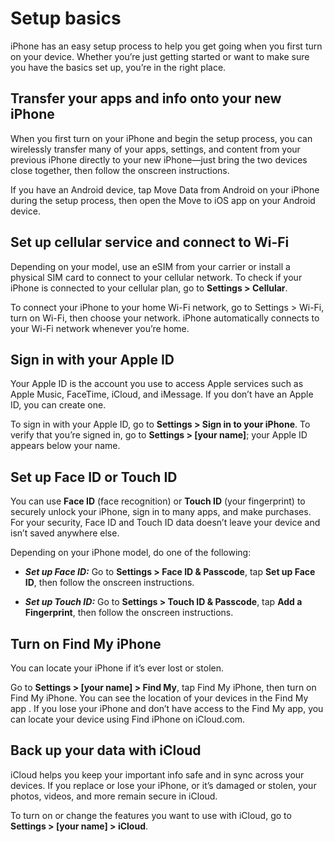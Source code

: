 # Setup basics

iPhone has an easy setup process to help you get going when you first turn on your device. Whether you’re just getting started or want to make sure you have the basics set up, you’re in the right place.

## Transfer your apps and info onto your new iPhone

When you first turn on your iPhone and begin the setup process, you can wirelessly transfer many of your apps, settings, and content from your previous iPhone directly to your new iPhone—just bring the two devices close together, then follow the onscreen instructions.

If you have an Android device, tap Move Data from Android on your iPhone during the setup process, then open the Move to iOS app on your Android device.

## Set up cellular service and connect to Wi-Fi

Depending on your model, use an eSIM from your carrier or install a physical SIM card to connect to your cellular network. To check if your iPhone is connected to your cellular plan, go to **Settings > Cellular**.

To connect your iPhone to your home Wi-Fi network, go to Settings > Wi-Fi, turn on Wi-Fi, then choose your network. iPhone automatically connects to your Wi-Fi network whenever you’re home.

## Sign in with your Apple ID

Your Apple ID is the account you use to access Apple services such as Apple Music, FaceTime, iCloud, and iMessage. If you don’t have an Apple ID, you can create one.

To sign in with your Apple ID, go to **Settings > Sign in to your iPhone**. To verify that you’re signed in, go to **Settings > [your name]**; your Apple ID appears below your name.

## Set up Face ID or Touch ID

You can use **Face ID** (face recognition) or **Touch ID** (your fingerprint) to securely unlock your iPhone, sign in to many apps, and make purchases. For your security, Face ID and Touch ID data doesn’t leave your device and isn’t saved anywhere else.

Depending on your iPhone model, do one of the following:

- **_Set up Face ID:_** Go to **Settings > Face ID & Passcode**, tap **Set up Face ID**, then follow the onscreen instructions.

- **_Set up Touch ID:_** Go to **Settings > Touch ID & Passcode**, tap **Add a Fingerprint**, then follow the onscreen instructions.

## Turn on Find My iPhone

You can locate your iPhone if it’s ever lost or stolen.

Go to **Settings > [your name] > Find My**, tap Find My iPhone, then turn on Find My iPhone. You can see the location of your devices in the Find My app . If you lose your iPhone and don’t have access to the Find My app, you can locate your device using Find iPhone on iCloud.com.

## Back up your data with iCloud

iCloud helps you keep your important info safe and in sync across your devices. If you replace or lose your iPhone, or it’s damaged or stolen, your photos, videos, and more remain secure in iCloud.

To turn on or change the features you want to use with iCloud, go to **Settings > [your name] > iCloud**.
